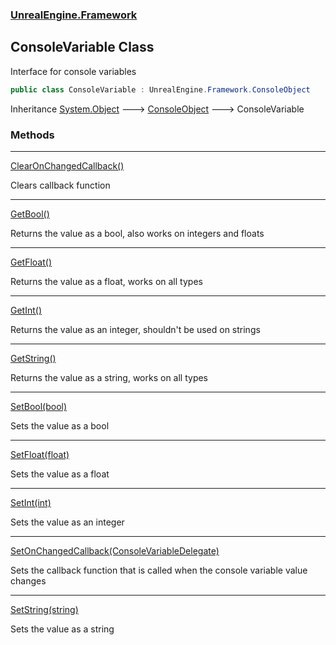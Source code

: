### [UnrealEngine.Framework](UnrealEngine_Framework.md 'UnrealEngine.Framework')
## ConsoleVariable Class
Interface for console variables  
```csharp
public class ConsoleVariable : UnrealEngine.Framework.ConsoleObject
```

Inheritance [System.Object](https://docs.microsoft.com/en-us/dotnet/api/System.Object 'System.Object') &#129106; [ConsoleObject](ConsoleObject.md 'UnrealEngine.Framework.ConsoleObject') &#129106; ConsoleVariable  
### Methods

***
[ClearOnChangedCallback()](ConsoleVariable_ClearOnChangedCallback().md 'UnrealEngine.Framework.ConsoleVariable.ClearOnChangedCallback()')

Clears callback function  

***
[GetBool()](ConsoleVariable_GetBool().md 'UnrealEngine.Framework.ConsoleVariable.GetBool()')

Returns the value as a bool, also works on integers and floats  

***
[GetFloat()](ConsoleVariable_GetFloat().md 'UnrealEngine.Framework.ConsoleVariable.GetFloat()')

Returns the value as a float, works on all types  

***
[GetInt()](ConsoleVariable_GetInt().md 'UnrealEngine.Framework.ConsoleVariable.GetInt()')

Returns the value as an integer, shouldn't be used on strings  

***
[GetString()](ConsoleVariable_GetString().md 'UnrealEngine.Framework.ConsoleVariable.GetString()')

Returns the value as a string, works on all types  

***
[SetBool(bool)](ConsoleVariable_SetBool(bool).md 'UnrealEngine.Framework.ConsoleVariable.SetBool(bool)')

Sets the value as a bool  

***
[SetFloat(float)](ConsoleVariable_SetFloat(float).md 'UnrealEngine.Framework.ConsoleVariable.SetFloat(float)')

Sets the value as a float  

***
[SetInt(int)](ConsoleVariable_SetInt(int).md 'UnrealEngine.Framework.ConsoleVariable.SetInt(int)')

Sets the value as an integer  

***
[SetOnChangedCallback(ConsoleVariableDelegate)](ConsoleVariable_SetOnChangedCallback(ConsoleVariableDelegate).md 'UnrealEngine.Framework.ConsoleVariable.SetOnChangedCallback(UnrealEngine.Framework.ConsoleVariableDelegate)')

Sets the callback function that is called when the console variable value changes  

***
[SetString(string)](ConsoleVariable_SetString(string).md 'UnrealEngine.Framework.ConsoleVariable.SetString(string)')

Sets the value as a string  
